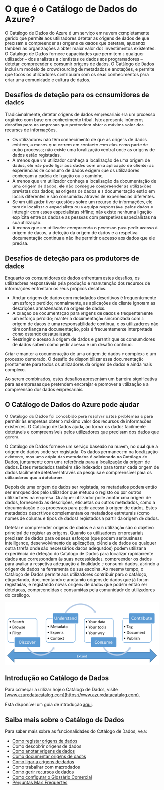 <properties
   pageTitle="O que é o Catálogo de Dados do Azure? | Microsoft Azure"
   description="Este artigo fornece uma descrição geral do Catálogo de Dados do Microsoft Azure, incluindo as suas funcionalidades e os problemas que se destina a resolver. O Catálogo de Dados fornece capacidades que permitem a qualquer utilizador – dos analistas a cientistas de dados aos programadores – registar, detetar, compreender e consumir origens de dados."
   services="data-catalog"
   documentationCenter=""
   authors="steelanddata"
   manager="NA"
   editor=""
   tags=""/>
<tags
   ms.service="data-catalog"
   ms.devlang="NA"
   ms.topic="get-started-article"
   ms.tgt_pltfrm="NA"
   ms.workload="data-catalog"
   ms.date="09/21/2016"
   ms.author="maroche"/>


# O que é o Catálogo de Dados do Azure?

O Catálogo de Dados do Azure é um serviço em nuvem completamente gerido que permite aos utilizadores detetar as origens de dados de que precisam e compreender as origens de dados que detetam, ajudando também as organizações a obter maior valor dos investimentos existentes. O Catálogo de Dados fornece capacidades que permitem a qualquer utilizador – dos analistas a cientistas de dados aos programadores – detetar, compreender e consumir origens de dados. O Catálogo de Dados inclui um modelo de crowdsourcing de metadados e anotações, e permite que todos os utilizadores contribuam com os seus conhecimentos para criar uma comunidade e cultura de dados.

## Desafios de deteção para os consumidores de dados

Tradicionalmente, detetar origens de dados empresariais era um processo orgânico com base em conhecimento tribal. Isto apresenta inúmeros desafios para as empresas que pretendem obter o máximo valor dos recursos de informações.

-   Os utilizadores não têm conhecimento de que as origens de dados existem, a menos que entrem em contacto com elas como parte de outro processo; não existe uma localização central onde as origens de dados estão registadas.
-   A menos que um utilizador conheça a localização de uma origem de dados, ele não pode ligar aos dados com uma aplicação de cliente; as experiências de consumo de dados exigem que os utilizadores conheçam a cadeia de ligação ou o caminho.
-   A menos que um utilizador conheça a localização da documentação de uma origem de dados, ele não consegue compreender as utilizações previstas dos dados; as origens de dados e a documentação estão em locais diferentes e são consumidas através de experiências diferentes.
-   Se um utilizador tiver questões sobre um recurso de informações, ele tem de localizar o especialista ou a equipa responsável pelos dados e interagir com esses especialistas offline; não existe nenhuma ligação explícita entre os dados e as pessoas com perspetivas especialistas na sua utilização.
-  A menos que um utilizador compreenda o processo para pedir acesso à origem de dados, a deteção da origem de dados e a respetiva documentação continua a não lhe permitir o acesso aos dados que ele precisa.

## Desafios de deteção para os produtores de dados

Enquanto os consumidores de dados enfrentam estes desafios, os utilizadores responsáveis pela produção e manutenção dos recursos de informações enfrentam os seus próprios desafios.

-   Anotar origens de dados com metadados descritivos é frequentemente um esforço perdido; normalmente, as aplicações de cliente ignoram as descrições armazenadas na origem de dados.
-   A criação de documentação para origens de dados é frequentemente um esforço perdido; manter a documentação sincronizada com a origem de dados é uma responsabilidade contínua, e os utilizadores não têm confiança na documentação, pois é frequentemente interpretada como estando desatualizada.
- Restringir o acesso à origem de dados e garantir que os consumidores de dados sabem como pedir acesso é um desafio contínuo.

Criar e manter a documentação de uma origem de dados é complexo e um processo demorado. O desafio de disponibilizar essa documentação prontamente para todos os utilizadores da origem de dados é ainda mais complexo.

Ao serem combinados, estes desafios apresentam um barreira significativa para as empresas que pretendem encorajar e promover a utilização e a compreensão dos dados empresariais.

## O Catálogo de Dados do Azure pode ajudar

O Catálogo de Dados foi concebido para resolver estes problemas e para permitir às empresas obter o máximo valor dos recursos de informações existentes. O Catálogo de Dados ajuda, ao tornar os dados facilmente detetáveis e compreensíveis pelos utilizadores que precisam dos dados que gerem.

O Catálogo de Dados fornece um serviço baseado na nuvem, no qual que a origem de dados pode ser registada. Os dados permanecem na localização existente, mas uma cópia dos metadados é adicionada ao Catálogo de Dados, juntamente com uma referência para a localização da origem de dados. Estes metadados também são indexados para tornar cada origem de dados facilmente detetável através da pesquisa e compreensível para os utilizadores que a detetarem.

Depois de uma origem de dados ser registada, os metadados podem então ser enriquecidos pelo utilizador que efetuou o registo ou por outros utilizadores na empresa. Qualquer utilizador pode anotar uma origem de dados, fornecendo as descrições, etiquetas ou outros metadados, como a documentação e os processos para pedir acesso à origem de dados. Estes metadados descritivos complementam os metadados estruturais (como nomes de colunas e tipos de dados) registados a partir da origem de dados.

Detetar e compreender origens de dados e a sua utilização são o objetivo principal de registar as origens. Quando os utilizadores empresariais precisam de dados para os seus esforços (que podem ser business intelligence, desenvolvimento de aplicações, ciência de dados ou qualquer outra tarefa onde são necessários dados adequados) podem utilizar a experiência de deteção do Catálogo de Dados para localizar rapidamente dados que correspondam às suas necessidades, compreender os dados para avaliar a respetiva adequação à finalidade e consumir dados, abrindo a origem de dados na ferramenta de sua escolha. Ao mesmo tempo, o Catálogo de Dados permite aos utilizadores contribuir para o catálogo, etiquetando, documentando e anotando origens de dados que já foram registadas, e registando novas origens de dados que podem então ser detetadas, compreendidas e consumidas pela comunidade de utilizadores do catálogo.

![Capacidades do Catálogo de Dados](./media/data-catalog-what-is-data-catalog/data-catalog-capabilities.png)

## Introdução ao Catálogo de Dados

Para começar a utilizar hoje o Catálogo de Dados, visite [www.azuredatacatalog.com](https://www.azuredatacatalog.com).

Está disponível um guia de introdução [aqui](data-catalog-get-started.md).

## Saiba mais sobre o Catálogo de Dados

Para saber mais sobre as funcionalidades do Catálogo de Dados, veja:

* [Como registar origens de dados](data-catalog-how-to-register.md)
* [Como descobrir origens de dados](data-catalog-how-to-discover.md)
* [Como anotar origens de dados](data-catalog-how-to-annotate.md)
* [Como documentar origens de dados](data-catalog-how-to-documentation.md)
* [Como ligar a origens de dados](data-catalog-how-to-connect.md)
* [Como trabalhar com macrodados](data-catalog-how-to-big-data.md)
* [Como gerir recursos de dados](data-catalog-how-to-manage.md)
* [Como configurar o Glossário Comercial](data-catalog-how-to-business-glossary.md)
* [Perguntas Mais Frequentes](data-catalog-frequently-asked-questions.md)



<!--HONumber=Sep16_HO3-->


